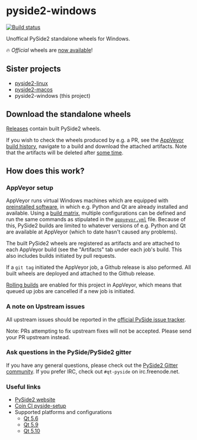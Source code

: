 # pyside2-windows

[![Build status](https://ci.appveyor.com/api/projects/status/fhgrc83ql9w09kei/branch/master?svg=true)](https://ci.appveyor.com/project/fredrikaverpil/pyside2-windows/branch/master)

Unoffical PySide2 standalone wheels for Windows.

:fire: _Official_ wheels are [now available](http://blog.qt.io/blog/2018/06/13/qt-python-5-11-released/)!


## Sister projects

- [pyside2-linux](https://github.com/fredrikaverpil/pyside2-linux)
- [pyside2-macos](https://github.com/fredrikaverpil/pyside2-macos)
- pyside2-windows (this project)


## Download the standalone wheels

[Releases](https://github.com/fredrikaverpil/pyside2-windows/releases) contain built PySide2 wheels.

If you wish to check the wheels produced by e.g. a PR, see the [AppVeyor build history](https://ci.appveyor.com/project/fredrikaverpil/pyside2-windows/history), navigate to a build and download the attached artifacts. Note that the artifacts will be deleted after [some time](https://www.appveyor.com/docs/packaging-artifacts/#artifacts-retention-policy).


## How does this work?


### AppVeyor setup

AppVeyor runs virtual Windows machines which are equipped with [preinstalled software](https://www.appveyor.com/docs/build-environment/#pre-installed-software), in which e.g. Python and Qt are already installed and available. Using a [build matrix](https://www.appveyor.com/docs/build-configuration/#build-matrix), multiple configurations can be defined and run the same commands as stipulated in the [`appveyor.yml`](appveyor.yml) file. Because of this, PySide2 builds are limited to whatever versions of e.g. Python and Qt are available at AppVeyor (which to date hasn't caused any problems).

The built PySide2 wheels are registered as artifacts and are attached to each AppVeyor build (see the "Artifacts" tab under each job's build. This also includes builds initiated by pull requests.

If a `git tag` initiated the AppVeyor job, a Github release is also peformed. All built wheels are deployed and attached to the Github release.

[Rolling builds](https://www.appveyor.com/docs/build-configuration/#rolling-builds) are enabled for this project in AppVeyor, which means that queued up jobs are cancelled if a new job is initiated.


### A note on Upstream issues

All upstream issues should be reported in the [official PySide issue tracker](https://bugreports.qt.io/projects/PYSIDE/issues).

Note: PRs attempting to fix upstream fixes will not be accepted. Please send your PR upstream instead.


### Ask questions in the PySide/PySide2 gitter

If you have any general questions, please check out the [PySide2 Gitter community](https://gitter.im/PySide/pyside2). If you prefer IRC, check out `#qt-pyside` on irc.freenode.net.


### Useful links

- [PySide2 website](https://wiki.qt.io/PySide2)
- [Coin CI pyside-setup](https://testresults.qt.io/coin/?project=pyside%2Fpyside-setup)
- Supported platforms and configurations
  - [Qt 5.6](https://doc.qt.io/qt-5.6/supported-platforms-and-configurations.html)
  - [Qt 5.9](https://doc.qt.io/qt-5.9/supported-platforms-and-configurations.html)
  - [Qt 5.10](https://doc.qt.io/qt-5.10/supported-platforms-and-configurations.html)
